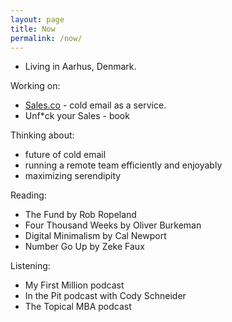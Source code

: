```yaml
---
layout: page
title: Now
permalink: /now/
---
```


* Living in Aarhus, Denmark.

Working on:

* [Sales.co](https://sales.co) - cold email as a service.
* Unf*ck your Sales - book 

Thinking about:

* future of cold email
* running a remote team efficiently and enjoyably 
* maximizing serendipity

Reading:

* The Fund by Rob Ropeland
* Four Thousand Weeks by Oliver Burkeman
* Digital Minimalism by Cal Newport
* Number Go Up by Zeke Faux

Listening:

* My First Million podcast
* In the Pit podcast with Cody Schneider
* The Topical MBA podcast